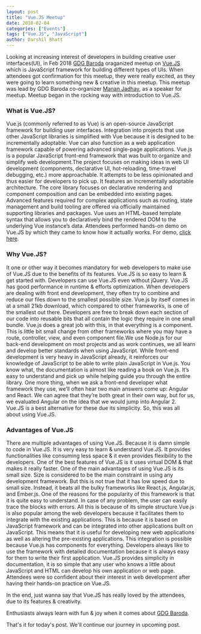 ```yaml
---
layout: post
title: "Vue.JS Meetup"
date: 2018-02-04
categories: ["Events"]
tags: ["Vue.JS", "JavaScript"]
author: Darshil Bhatt
---
```


Looking at increasing interest of developers in building creative user interfaces(UI), in Feb 2018 [GDG Baroda](https://gdgbaroda.com/) oraganized meetup on [Vue.JS](https://vuejs.org/) which is JavaScript framework for building different types of UIs. When attendees got confirmation for this meetup, they were really excited, as they were going to learn something new & creative in this meetup. This meetup was lead by GDG Baroda co-organizer [Manan Jadhav](https://twitter.com/curosmj), as a speaker for meetup. Meetup began in the rocking way with introduction to Vue.JS.

### What is Vue.JS?
Vue.js (commonly referred to as Vue) is an open-source JavaScript framework for building user interfaces. Integration into projects that use other JavaScript libraries is simplified with Vue because it is designed to be incrementally adoptable. Vue can also function as a web application framework capable of powering advanced single-page applications. Vue.js is a popular JavaScript front-end framework that was built to organize and simplify web development.The project focuses on making ideas in web UI development (components, declarative UI, hot-reloading, time-travel debugging, etc.) more approachable. It attempts to be less opinionated and thus easier for developers to pick up. It features an incrementally adoptable architecture. The core library focuses on declarative rendering and component composition and can be embedded into existing pages. Advanced features required for complex applications such as routing, state management and build tooling are offered via officially maintained supporting libraries and packages. Vue uses an HTML-based template syntax that allows you to declaratively bind the rendered DOM to the underlying Vue instance’s data. Attendees performed hands-on demo on Vue.JS by which they came to know how it actually works. For demo, [click here](https://github.com/CurosMJ/vue-demos).

### Why Vue.JS?
It one or other way it becomes mandatory for web developers to make use of Vue.JS due to the benefits of its features. Vue.JS is so easy to learn & get started with. Developers can use Vue.JS even without jQuery. Vue.JS has good performance in runtime & efforts optimization. When developers are dealing with front end development, they often try to combine and reduce our files down to the smallest possible size. Vue.js by itself comes in at a small 21kb download, which compared to other frameworks, is one of the smallest out there. Developers are free to break down each section of our code into reusable bits that all contain the logic they require in one small bundle. Vue.js does a great job with this, in that everything is a component. This is little bit small change from other frameworks where you may have a route, controller, view, and even component file.We use Node.js for our back-end development on most projects and as work continues, we all learn and develop better standards when using JavaScript. While front-end development is very heavy in JavaScript already, it reinforces our knowledge of JavaScript to be able to write plain JavaScript in Vue.js. You know what, the documentation is almost like reading a book on Vue.js. It’s easy to understand and pick up while helping guide you through the entire library.  One more thing, when we ask a front-end developer what framework they use, we’ll often hear two main answers come up: Angular and React. We can agree that they’re both great in their own way, but for us, we evaluated Angular on the idea that we would jump into Angular 2. Vue.JS is a best alternative for these due its simplicity. So, this was all about using Vue.JS.

### Advantages of Vue.JS
There are multiple advantages of using Vue.JS. Because it is damn simple to code in Vue.JS. It is very easy to learn & understand Vue.JS. It provides functionalities like consuming less space & it even provides flexibility to the developers. One of the best features of Vue.JS is it uses virtual DOM & that makes it really faster. One of the main advantages of using Vue.JS is its small size. Size is considered to be the main constraint in using any development framework. But this is not true that it has low speed due to small size. Instead, it beats all the bulky frameworks like React.js, Angular.js, and Ember.js. One of the reasons for the popularity of this framework is that it is quite easy to understand. In case of any problem, the user can easily trace the blocks with errors. All this is because of its simple structure.Vue.js is also popular among the web developers because it facilitates them to integrate with the existing applications. This is because it is based on JavaScript framework and can be integrated into other applications built on JavaScript. This means that it is useful for developing new web applications as well as altering the pre-existing applications. This integration is possible because Vue.js has components for everything. Developers always like to use the framework with detailed documentation because it is always easy for them to write their first application. Vue.JS provides simplicity in documentation, it is so simple that any user who knows a little about JavaScript and HTML can develop his own application or web page. Attendees were so confident about their interest in web development after having their hands-on practice on Vue.JS.

In the end, just wanna say that Vue.JS has really loved by the attendees, due to its features & creativity.

Enthusiasts always learn with fun & joy when it comes about [GDG Baroda](https://gdgbaroda.com/).

That's it for today's post. We'll continue our journey in upcoming post.
